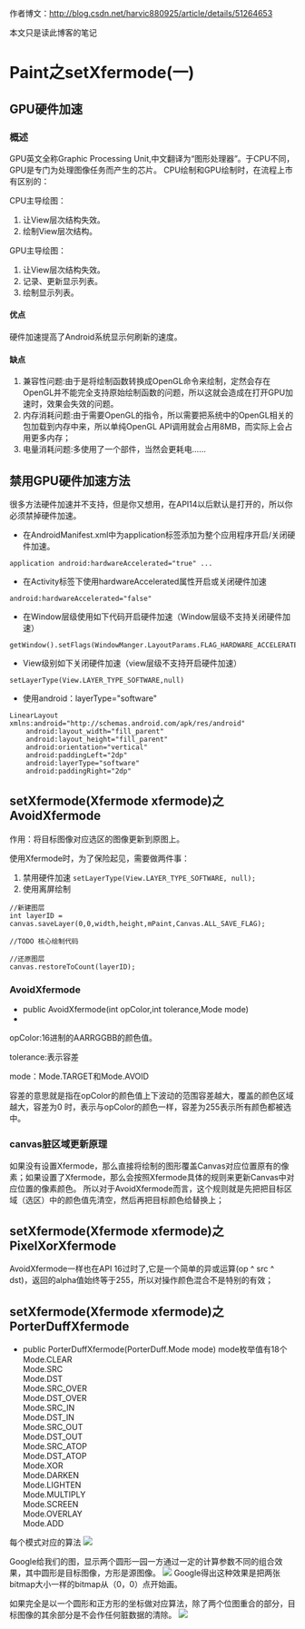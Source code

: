 作者博文：http://blog.csdn.net/harvic880925/article/details/51264653

本文只是读此博客的笔记
# Paint之setXfermode(一)
## GPU硬件加速
### 概述
GPU英文全称Graphic Processing Unit,中文翻译为“图形处理器”。于CPU不同，GPU是专门为处理图像任务而产生的芯片。
CPU绘制和GPU绘制时，在流程上市有区别的：

CPU主导绘图：
1. 让View层次结构失效。
2. 绘制View层次结构。

GPU主导绘图：
1. 让View层次结构失效。
2. 记录、更新显示列表。
3. 绘制显示列表。

#### 优点
硬件加速提高了Android系统显示何刷新的速度。
#### 缺点
1. 兼容性问题:由于是将绘制函数转换成OpenGL命令来绘制，定然会存在OpenGL并不能完全支持原始绘制函数的问题，所以这就会造成在打开GPU加速时，效果会失效的问题。 
2. 内存消耗问题:由于需要OpenGL的指令，所以需要把系统中的OpenGL相关的包加载到内存中来，所以单纯OpenGL API调用就会占用8MB，而实际上会占用更多内存； 
3. 电量消耗问题:多使用了一个部件，当然会更耗电……

## 禁用GPU硬件加速方法
很多方法硬件加速并不支持，但是你又想用，在API14以后默认是打开的，所以你必须禁掉硬件加速。

* 在AndroidManifest.xml中为application标签添加为整个应用程序开启/关闭硬件加速。
<pre><code>application android:hardwareAccelerated="true" ...
</code></pre>
* 在Activity标签下使用hardwareAccelerated属性开启或关闭硬件加速
<pre><code>android:hardwareAccelerated="false"
</code></pre> 
* 在Window层级使用如下代码开启硬件加速（Window层级不支持关闭硬件加速）
<pre><code>getWindow().setFlags(WindowManger.LayoutParams.FLAG_HARDWARE_ACCELERATED,WindowManger.LayoutParams.FLAG_HARDWARE_ACCELERATED)
</code></pre>
* View级别如下关闭硬件加速（view层级不支持开启硬件加速）
<pre><code>setLayerType(View.LAYER_TYPE_SOFTWARE,null)
</code></pre>
* 使用android：layerType="software"
<pre><code>LinearLayout xmlns:android="http://schemas.android.com/apk/res/android"  
    android:layout_width="fill_parent"  
    android:layout_height="fill_parent"  
    android:orientation="vertical"  
    android:paddingLeft="2dp"  
    android:layerType="software"  
    android:paddingRight="2dp" 
</code></pre>

## setXfermode(Xfermode xfermode)之AvoidXfermode
作用：将目标图像对应选区的图像更新到原图上。

使用Xfermode时，为了保险起见，需要做两件事：
1. 禁用硬件加速
`setLayerType(View.LAYER_TYPE_SOFTWARE, null);  `
2. 使用离屏绘制
<pre><code>//新建图层  
int layerID = canvas.saveLayer(0,0,width,height,mPaint,Canvas.ALL_SAVE_FLAG);  
  
//TODO 核心绘制代码  
  
//还原图层  
canvas.restoreToCount(layerID);  
</code></pre>

### AvoidXfermode
* public  AvoidXfermode(int opColor,int tolerance,Mode mode)
* 
opColor:16进制的AARRGGBB的颜色值。

tolerance:表示容差

mode：Mode.TARGET和Mode.AVOID

容差的意思就是指在opColor的颜色值上下波动的范围容差越大，覆盖的颜色区域越大，容差为0 时，表示与opColor的颜色一样，容差为255表示所有颜色都被选中。
### canvas脏区域更新原理
如果没有设置Xfermode，那么直接将绘制的图形覆盖Canvas对应位置原有的像素；如果设置了Xfermode，那么会按照Xfermode具体的规则来更新Canvas中对应位置的像素颜色。 
所以对于AvoidXfermode而言，这个规则就是先把把目标区域（选区）中的颜色值先清空，然后再把目标颜色给替换上；
## setXfermode(Xfermode xfermode)之PixelXorXfermode
AvoidXfermode一样也在API 16过时了,它是一个简单的异或运算(op ^ src ^ dst)，返回的alpha值始终等于255，所以对操作颜色混合不是特别的有效； 
## setXfermode(Xfermode xfermode)之PorterDuffXfermode
* public PorterDuffXfermode(PorterDuff.Mode mode)
mode枚举值有18个
Mode.CLEAR  
Mode.SRC  
Mode.DST  
Mode.SRC_OVER  
Mode.DST_OVER  
Mode.SRC_IN  
Mode.DST_IN  
Mode.SRC_OUT  
Mode.DST_OUT  
Mode.SRC_ATOP  
Mode.DST_ATOP  
Mode.XOR  
Mode.DARKEN  
Mode.LIGHTEN  
Mode.MULTIPLY  
Mode.SCREEN  
Mode.OVERLAY  
Mode.ADD

每个模式对应的算法
![](http://img.blog.csdn.net/20160428215743886?watermark/2/text/aHR0cDovL2Jsb2cuY3Nkbi5uZXQv/font/5a6L5L2T/fontsize/400/fill/I0JBQkFCMA==/dissolve/70/gravity/SouthEast)

Google给我们的图，显示两个圆形一园一方通过一定的计算参数不同的组合效果，其中圆形是目标图像，方形是源图像。
![](http://img.blog.csdn.net/20160428215851481?watermark/2/text/aHR0cDovL2Jsb2cuY3Nkbi5uZXQv/font/5a6L5L2T/fontsize/400/fill/I0JBQkFCMA==/dissolve/70/gravity/SouthEast)
Google得出这种效果是把两张bitmap大小一样的bitmap从（0，0）点开始画。

如果完全是以一个圆形和正方形的坐标做对应算法，除了两个位图重合的部分，目标图像的其余部分是不会作任何脏数据的清除。
![](http://img.blog.csdn.net/20160428221401299?watermark/2/text/aHR0cDovL2Jsb2cuY3Nkbi5uZXQv/font/5a6L5L2T/fontsize/400/fill/I0JBQkFCMA==/dissolve/70/gravity/SouthEast)
